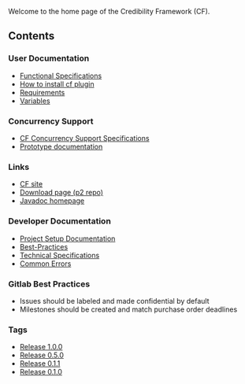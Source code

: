 Welcome to the home page of the Credibility Framework (CF).

## Contents

### User Documentation
* [Functional Specifications](functional-specifications)
* [How to install cf plugin](how-to-install-cf-plugin)
* [Requirements](Requirements)
* [Variables](Variables)

### Concurrency Support
* [CF Concurrency Support Specifications](https://gitlab.com/iwf/cf/-/wikis/CF-Concurrency-Support)
* [Prototype documentation](https://gitlab.com/iwf/cf/-/wikis/Prototype-Documentation)

### Links

* [CF site](https://iwf.gitlab.io/cf/)
* [Download page (p2 repo)](https://iwf.gitlab.io/cf/packages/)
* [Javadoc homepage](https://iwf.gitlab.io/cf/javadoc/)

### Developer Documentation
* [Project Setup Documentation](Project-Setup-Documentation)
* [Best-Practices](Best-Practices)
* [Technical Specifications](technical-specifications)
* [Common Errors](common-errors)

### Gitlab Best Practices
* Issues should be labeled and made confidential by default
* Milestones should be created and match purchase order deadlines

### Tags
* [Release 1.0.0](tag-1.0.0/Tag-1.0.0-Documentation)
* [Release 0.5.0](tag-0.5.0/Tag-0.5.0-Documentation)
* [Release 0.1.1](tag-0.1.1/Tag-0.1.1-Documentation)
* [Release 0.1.0](tag-0.1.0/Tag-0.1.0-Documentation)
